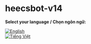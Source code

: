 # heecsbot-v14

**Select your language / Chọn ngôn ngữ:**

[![English](https://img.shields.io/badge/English-🇺🇸-blue)](README-en.md)  
[![Tiếng Việt](https://img.shields.io/badge/Tiếng_Việt-🇻🇳-green)](README-vi.md)
